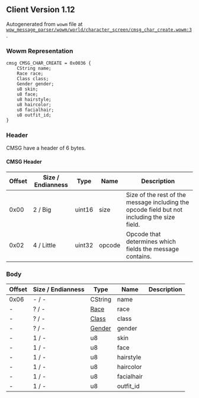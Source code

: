 ## Client Version 1.12

Autogenerated from `wowm` file at [`wow_message_parser/wowm/world/character_screen/cmsg_char_create.wowm:3`](https://github.com/gtker/wow_messages/tree/main/wow_message_parser/wowm/world/character_screen/cmsg_char_create.wowm#L3).

### Wowm Representation
```rust,ignore
cmsg CMSG_CHAR_CREATE = 0x0036 {
    CString name;
    Race race;
    Class class;
    Gender gender;
    u8 skin;
    u8 face;
    u8 hairstyle;
    u8 haircolor;
    u8 facialhair;
    u8 outfit_id;
}
```
### Header
CMSG have a header of 6 bytes.

#### CMSG Header
| Offset | Size / Endianness | Type   | Name   | Description |
| ------ | ----------------- | ------ | ------ | ----------- |
| 0x00   | 2 / Big           | uint16 | size   | Size of the rest of the message including the opcode field but not including the size field.|
| 0x02   | 4 / Little        | uint32 | opcode | Opcode that determines which fields the message contains.|
### Body
| Offset | Size / Endianness | Type | Name | Description |
| ------ | ----------------- | ---- | ---- | ----------- |
| 0x06 | - / - | CString | name |  |
| - | ? / - | [Race](race.md) | race |  |
| - | ? / - | [Class](class.md) | class |  |
| - | ? / - | [Gender](gender.md) | gender |  |
| - | 1 / - | u8 | skin |  |
| - | 1 / - | u8 | face |  |
| - | 1 / - | u8 | hairstyle |  |
| - | 1 / - | u8 | haircolor |  |
| - | 1 / - | u8 | facialhair |  |
| - | 1 / - | u8 | outfit_id |  |
